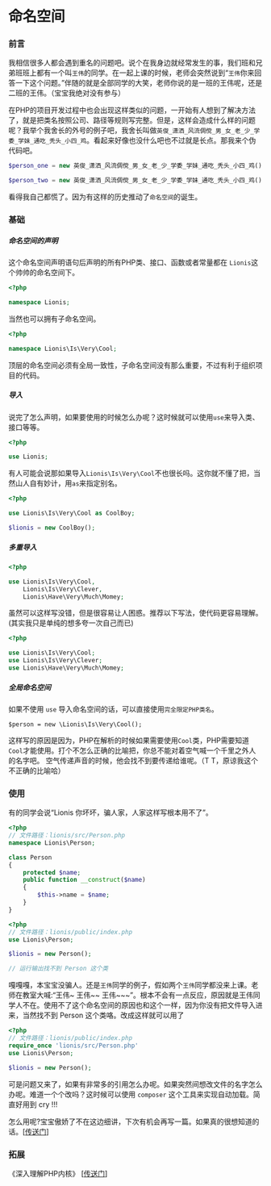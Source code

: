 # 命名空间

### 前言
我相信很多人都会遇到重名的问题吧。说个在我身边就经常发生的事，我们班和兄弟班班上都有一个叫`王伟`的同学。在一起上课的时候，老师会突然说到“`王伟`你来回答一下这个问题。”伴随的就是全部同学的大笑，老师你说的是一班的王伟呢，还是二班的王伟。（宝宝我绝对没有参与）

在PHP的项目开发过程中也会出现这样类似的问题，一开始有人想到了解决方法了，就是把类名按照公司、路径等规则写完整。但是，这样会造成什么样的问题呢？我举个我舍长的外号的例子吧，我舍长叫做`英俊_潇洒_风流倜傥_男_女_老_少_学委_学妹_通吃_秃头_小四_鸡`。看起来好像也没什么吧也不过就是长点。那我来个伪代码吧。

```php
$person_one = new 英俊_潇洒_风流倜傥_男_女_老_少_学委_学妹_通吃_秃头_小四_鸡();

$person_two = new 英俊_潇洒_风流倜傥_男_女_老_少_学委_学妹_通吃_秃头_小四_鸡();
```
看得我自己都慌了。因为有这样的历史推动了`命名空间`的诞生。

### 基础


##### 命名空间的声明
这个命名空间声明语句后声明的所有PHP类、接口、函数或者常量都在 `Lionis`这个帅帅的命名空间下。
```php
<?php

namespace Lionis;

```
当然也可以拥有子命名空间。
```php
<?php

namespace Lionis\Is\Very\Cool;

```
顶层的命名空间必须有全局一致性，子命名空间没有那么重要，不过有利于组织项目的代码。


##### 导入
说完了怎么声明，如果要使用的时候怎么办呢？这时候就可以使用`use`来导入类、接口等等。
```php
<?php 

use Lionis;
```
有人可能会说那如果导入`Lionis\Is\Very\Cool`不也很长吗。这你就不懂了把，当然山人自有妙计，用`as`来指定别名。
```php
<?php

use Lionis\Is\Very\Cool as CoolBoy;

$lionis = new CoolBoy();
```


##### 多重导入
```php
<?php

use Lionis\Is\Very\Cool,
	Lionis\Is\Very\Clever,
	Lionis\Have\Very\Much\Momey;

```
虽然可以这样写没错，但是很容易让人困惑。推荐以下写法，使代码更容易理解。(其实我只是单纯的想多夸一次自己而已)
```php
<?php

use Lionis\Is\Very\Cool;
use	Lionis\Is\Very\Clever;
use	Lionis\Have\Very\Much\Momey;

```

##### 全局命名空间
如果不使用 `use` 导入命名空间的话，可以直接使用`完全限定PHP类名`。
```
$person = new \Lionis\Is\Very\Cool();
```
这样写的原因是因为，PHP在解析的时候如果需要使用`Cool`类，PHP需要知道`Cool`才能使用。打个不怎么正确的比喻把，你总不能对着空气喊一个千里之外人的名字吧。 空气传递声音的时候，他会找不到要传递给谁呢。（T T，原谅我这个不正确的比喻哈）

### 使用
有的同学会说“Lionis 你坏坏，骗人家，人家这样写根本用不了”。

```php
<?php
// 文件路径：lionis/src/Person.php
namespace Lionis\Person;

class Person
{
	protected $name;
	public function __construct($name)
	{
		$this->name = $name;
	}
}
```
```php
<?php 
// 文件路径：lionis/public/index.php
use Lionis\Person;

$lionis = new Person();

// 运行输出找不到 Person 这个类
```
嘎嘎嘎，本宝宝没骗人。还是`王伟`同学的例子，假如两个`王伟`同学都没来上课。老师在教室大喊:“王伟~ 王伟~~ 王伟~~~”。根本不会有一点反应，原因就是王伟同学人不在。使用不了这个命名空间的原因也和这个一样，因为你没有把文件导入进来，当然找不到 Person 这个类咯。改成这样就可以用了
```php
<?php 
// 文件路径：lionis/public/index.php
require_once 'lionis/src/Person.php'
use Lionis\Person;

$lionis = new Person();
```
可是问题又来了，如果有非常多的引用怎么办呢。如果突然间想改文件的名字怎么办呢。难道一个个改吗？这时候可以使用 `composer` 这个工具来实现自动加载。简直好用到 cry !!!

怎么用呢?宝宝傲娇了不在这边细讲，下次有机会再写一篇。如果真的很想知道的话。[[传送门](http://docs.phpcomposer.com/01-basic-usage.html#Autoloading)]

### 拓展
《深入理解PHP内核》 [[传送门](http://www.php-internals.com/book/?p=chapt05/05-08-class-namespace)]
